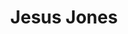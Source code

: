 ---
title: "Jesus Jones"
summary: "Mike Edwards and Simon Matthews began gigging around prior to 1986 when they met Alan Doughty . Together they created \"Camouflage\" . Having no commercial luck they reformed as \"Big Colour\" again with no joy. Eventually after a trip to Spain \"Jesus Jones\" was born and fleshed out with the addition of Iain \"Barry D\" Baker and Jerry de Abela Borg . Finally the bouncy one had harrassed Food Records enough that they were given a deal. I believe the demo included Info Freako, Cut & Dried and Welcome Back Victoria. After EMI became more involved in Food they wanted more control over the records, and the album \"Already\" suffered. It took too long in coming out and received no support from the label. Eventually Jesus Jones were dropped, although Mike Edwards was retained. Gen left the band after a conflicting schedule with his other projects of \"Baby Chaos\", \"Regency Buck\" and \"Deckard\". Tony Arthy joined the band as the new drummer. Koch Records then signed the band and \"London\" was released to good critical praise, but no commercial success. Two singles were lifted from the album, but were largely produced by the Mike Edwards. Since then they released \"Culture Vulture\" a 4 track single with the elements of the title track to be used to create fan mixes. The results of which are on the official site."
image: "jesus-jones.jpg"
apple_music_artist_url: "None"
wikipedia_url: "https://en.wikipedia.org/wiki/Jesus_Jones"
---